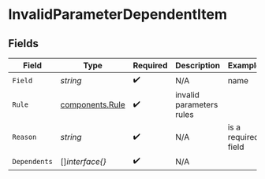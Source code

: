 # InvalidParameterDependentItem


## Fields

| Field                                              | Type                                               | Required                                           | Description                                        | Example                                            |
| -------------------------------------------------- | -------------------------------------------------- | -------------------------------------------------- | -------------------------------------------------- | -------------------------------------------------- |
| `Field`                                            | *string*                                           | :heavy_check_mark:                                 | N/A                                                | name                                               |
| `Rule`                                             | [components.Rule](../../models/components/rule.md) | :heavy_check_mark:                                 | invalid parameters rules                           |                                                    |
| `Reason`                                           | *string*                                           | :heavy_check_mark:                                 | N/A                                                | is a required field                                |
| `Dependents`                                       | []*interface{}*                                    | :heavy_check_mark:                                 | N/A                                                |                                                    |